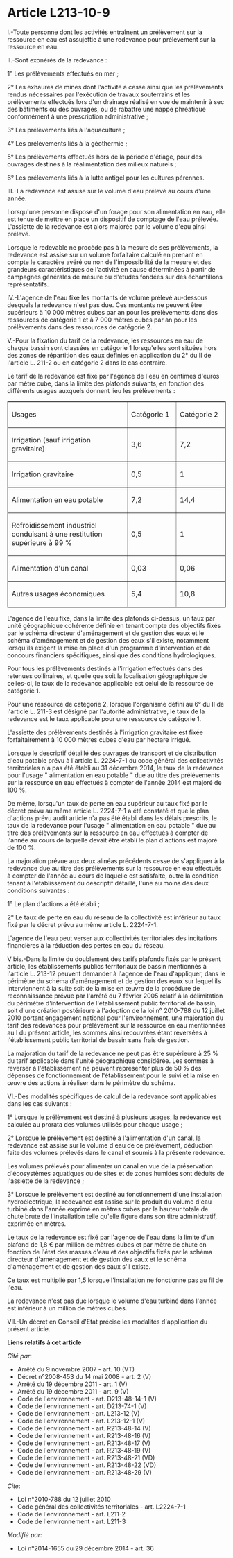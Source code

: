 # Article L213-10-9

I.-Toute personne dont les activités entraînent un prélèvement sur la ressource en eau est assujettie à une redevance pour
prélèvement sur la ressource en eau. 

II.-Sont exonérés de la redevance : 

1° Les prélèvements effectués en mer ; 

2° Les exhaures de mines dont l'activité a cessé ainsi que les prélèvements rendus nécessaires par l'exécution de travaux
souterrains et les prélèvements effectués lors d'un drainage réalisé en vue de maintenir à sec des bâtiments ou des ouvrages,
ou de rabattre une nappe phréatique conformément à une prescription administrative ; 

3° Les prélèvements liés à l'aquaculture ; 

4° Les prélèvements liés à la géothermie ; 

5° Les prélèvements effectués hors de la période d'étiage, pour des ouvrages destinés à la réalimentation des milieux
naturels ; 

6° Les prélèvements liés à la lutte antigel pour les cultures pérennes. 

III.-La redevance est assise sur le volume d'eau prélevé au cours d'une année. 

Lorsqu'une personne dispose d'un forage pour son alimentation en eau, elle est tenue de mettre en place un dispositif de
comptage de l'eau prélevée. L'assiette de la redevance est alors majorée par le volume d'eau ainsi prélevé. 

Lorsque le redevable ne procède pas à la mesure de ses prélèvements, la redevance est assise sur un volume forfaitaire
calculé en prenant en compte le caractère avéré ou non de l'impossibilité de la mesure et des grandeurs caractéristiques de
l'activité en cause déterminées à partir de campagnes générales de mesure ou d'études fondées sur des échantillons
représentatifs. 

IV.-L'agence de l'eau fixe les montants de volume prélevé au-dessous desquels la redevance n'est pas due. Ces montants ne
peuvent être supérieurs à 10 000 mètres cubes par an pour les prélèvements dans des ressources de catégorie 1 et à 7 000
mètres cubes par an pour les prélèvements dans des ressources de catégorie 2. 

V.-Pour la fixation du tarif de la redevance, les ressources en eau de chaque bassin sont classées en catégorie 1
lorsqu'elles sont situées hors des zones de répartition des eaux définies en application du 2° du II de l'article L. 211-2 ou
en catégorie 2 dans le cas contraire. 

Le tarif de la redevance est fixé par l'agence de l'eau en centimes d'euros par mètre cube, dans la limite des plafonds
suivants, en fonction des différents usages auxquels donnent lieu les prélèvements : 

<table align="center" width="605" border="1" cellspacing="0" cellpadding="0">
  <tbody>
    <tr>
      <td width="314">

Usages 

</td>
      <td width="104">

Catégorie 1 

</td>
      <td width="105">

Catégorie 2 

</td>
    </tr>
    <tr>
      <td width="314">

Irrigation (sauf irrigation gravitaire) 

</td>
      <td width="104">

3,6 

</td>
      <td width="105">

7,2 

</td>
    </tr>
    <tr>
      <td width="314">

Irrigation gravitaire 

</td>
      <td width="104">

0,5 

</td>
      <td width="105">

1 

</td>
    </tr>
    <tr>
      <td width="314">

Alimentation en eau potable 

</td>
      <td width="104">

7,2 

</td>
      <td width="105">

14,4 

</td>
    </tr>
    <tr>
      <td width="314">

Refroidissement industriel conduisant à une restitution supérieure à 99 % 

</td>
      <td width="104">

0,5 

</td>
      <td width="105">

1 

</td>
    </tr>
    <tr>
      <td width="314">

Alimentation d'un canal 

</td>
      <td width="104">

0,03 

</td>
      <td width="105">

0,06 

</td>
    </tr>
    <tr>
      <td width="314">

Autres usages économiques 

</td>
      <td width="104">

5,4 

</td>
      <td width="105">

10,8 

</td>
    </tr>
  </tbody>
</table>

L'agence de l'eau fixe, dans la limite des plafonds ci-dessus, un taux par unité géographique cohérente définie en tenant
compte des objectifs fixés par le schéma directeur d'aménagement et de gestion des eaux et le schéma d'aménagement et de
gestion des eaux s'il existe, notamment lorsqu'ils exigent la mise en place d'un programme d'intervention et de concours
financiers spécifiques, ainsi que des conditions hydrologiques. 

Pour tous les prélèvements destinés à l'irrigation effectués dans des retenues collinaires, et quelle que soit la
localisation géographique de celles-ci, le taux de la redevance applicable est celui de la ressource de catégorie 1. 

Pour une ressource de catégorie 2, lorsque l'organisme défini au 6° du II de l'article L. 211-3 est désigné par l'autorité
administrative, le taux de la redevance est le taux applicable pour une ressource de catégorie 1. 

L'assiette des prélèvements destinés à l'irrigation gravitaire est fixée forfaitairement à 10 000 mètres cubes d'eau par
hectare irrigué. 

Lorsque le descriptif détaillé des ouvrages de transport et de distribution d'eau potable prévu à l'article L. 2224-7-1 du
code général des collectivités territoriales n'a pas été établi au 31 décembre 2014, le taux de la redevance pour l'usage "
alimentation en eau potable " due au titre des prélèvements sur la ressource en eau effectués à compter de l'année 2014 est
majoré de 100 %. 

De même, lorsqu'un taux de perte en eau supérieur au taux fixé par le décret prévu au même article L. 2224-7-1 a été constaté
et que le plan d'actions prévu audit article n'a pas été établi dans les délais prescrits, le taux de la redevance pour
l'usage " alimentation en eau potable " due au titre des prélèvements sur la ressource en eau effectués à compter de l'année
au cours de laquelle devait être établi le plan d'actions est majoré de 100 %. 

La majoration prévue aux deux alinéas précédents cesse de s'appliquer à la redevance due au titre des prélèvements sur la
ressource en eau effectués à compter de l'année au cours de laquelle est satisfaite, outre la condition tenant à
l'établissement du descriptif détaillé, l'une au moins des deux conditions suivantes : 

1° Le plan d'actions a été établi ; 

2° Le taux de perte en eau du réseau de la collectivité est inférieur au taux fixé par le décret prévu au même article L.
2224-7-1. 

L'agence de l'eau peut verser aux collectivités territoriales des incitations financières à la réduction des pertes en eau du
réseau. 

V bis.-Dans la limite du doublement des tarifs plafonds fixés par le présent article, les établissements publics territoriaux
de bassin mentionnés à l'article L. 213-12 peuvent demander à l'agence de l'eau d'appliquer, dans le périmètre du schéma
d'aménagement et de gestion des eaux sur lequel ils interviennent à la suite soit de la mise en œuvre de la procédure de
reconnaissance prévue par l'arrêté du 7 février 2005 relatif à la délimitation du périmètre d'intervention de l'établissement
public territorial de bassin, soit d'une création postérieure à l'adoption de la loi n° 2010-788 du 12 juillet 2010 portant
engagement national pour l'environnement, une majoration du tarif des redevances pour prélèvement sur la ressource en eau
mentionnées au I du présent article, les sommes ainsi recouvrées étant reversées à l'établissement public territorial de
bassin sans frais de gestion. 

La majoration du tarif de la redevance ne peut pas être supérieure à 25 % du tarif applicable dans l'unité géographique
considérée. Les sommes à reverser à l'établissement ne peuvent représenter plus de 50 % des dépenses de fonctionnement de
l'établissement pour le suivi et la mise en œuvre des actions à réaliser dans le périmètre du schéma. 

VI.-Des modalités spécifiques de calcul de la redevance sont applicables dans les cas suivants : 

1° Lorsque le prélèvement est destiné à plusieurs usages, la redevance est calculée au prorata des volumes utilisés pour
chaque usage ; 

2° Lorsque le prélèvement est destiné à l'alimentation d'un canal, la redevance est assise sur le volume d'eau de ce
prélèvement, déduction faite des volumes prélevés dans le canal et soumis à la présente redevance. 

Les volumes prélevés pour alimenter un canal en vue de la préservation d'écosystèmes aquatiques ou de sites et de zones
humides sont déduits de l'assiette de la redevance ; 

3° Lorsque le prélèvement est destiné au fonctionnement d'une installation hydroélectrique, la redevance est assise sur le
produit du volume d'eau turbiné dans l'année exprimé en mètres cubes par la hauteur totale de chute brute de l'installation
telle qu'elle figure dans son titre administratif, exprimée en mètres. 

Le taux de la redevance est fixé par l'agence de l'eau dans la limite d'un plafond de 1,8 € par million de mètres cubes et
par mètre de chute en fonction de l'état des masses d'eau et des objectifs fixés par le schéma directeur d'aménagement et de
gestion des eaux et le schéma d'aménagement et de gestion des eaux s'il existe. 

Ce taux est multiplié par 1,5 lorsque l'installation ne fonctionne pas au fil de l'eau. 

La redevance n'est pas due lorsque le volume d'eau turbiné dans l'année est inférieur à un million de mètres cubes. 

VII.-Un décret en Conseil d'Etat précise les modalités d'application du présent article.

**Liens relatifs à cet article**

_Cité par_:

  - Arrêté du 9 novembre 2007 - art. 10 (VT)
  - Décret n°2008-453 du 14 mai 2008 - art. 2 (V)
  - Arrêté du 19 décembre 2011 - art. 1 (V)
  - Arrêté du 19 décembre 2011 - art. 9 (V)
  - Code de l'environnement - art. D213-48-14-1 (V)
  - Code de l'environnement - art. D213-74-1 (V)
  - Code de l'environnement - art. L213-12 (V)
  - Code de l'environnement - art. L213-12-1 (V)
  - Code de l'environnement - art. R213-48-14 (V)
  - Code de l'environnement - art. R213-48-16 (V)
  - Code de l'environnement - art. R213-48-17 (V)
  - Code de l'environnement - art. R213-48-19 (V)
  - Code de l'environnement - art. R213-48-21 (VD)
  - Code de l'environnement - art. R213-48-22 (VD)
  - Code de l'environnement - art. R213-48-29 (V)

_Cite_:

  - Loi n°2010-788 du 12 juillet 2010
  - Code général des collectivités territoriales - art. L2224-7-1
  - Code de l'environnement - art. L211-2
  - Code de l'environnement - art. L211-3

_Modifié par_:

  - Loi n°2014-1655 du 29 décembre 2014 - art. 36
